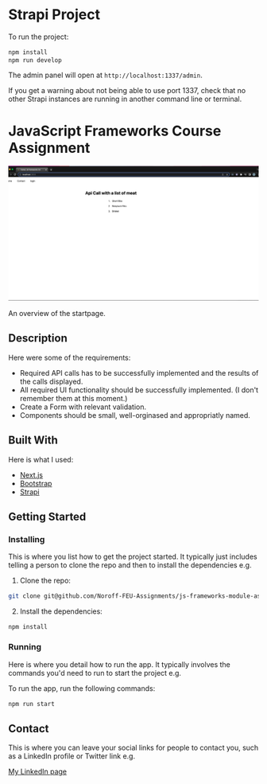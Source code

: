 # Strapi Project

To run the project:

```
npm install
npm run develop
```

The admin panel will open at `http://localhost:1337/admin`.

If you get a warning about not being able to use port 1337, check that no other Strapi instances are running in another command line or terminal.

# JavaScript Frameworks Course Assignment

![image](./public/uploads/screenshot/Skjermbilde%202022-10-09%20kl.%2012.21.44.png)

An overview of the startpage.

## Description

Here were some of the requirements:

- Required API calls has to be successfully implemented and the results of the calls displayed.
- All required UI functionality should be successfully implemented. (I don't remember them at this moment.)
- Create a Form with relevant validation.
- Components should be small, well-orginased and appropriatly named.

## Built With

Here is what I used:

- [Next.js](https://nextjs.org/)
- [Bootstrap](https://getbootstrap.com)
- [Strapi](https://strapi.io/)

## Getting Started

### Installing

This is where you list how to get the project started. It typically just includes telling a person to clone the repo and then to install the dependencies e.g.

1. Clone the repo:

```bash
git clone git@github.com/Noroff-FEU-Assignments/js-frameworks-module-assignment-4-j0ach1m.git
```

2. Install the dependencies:

```
npm install
```

### Running

Here is where you detail how to run the app. It typically involves the commands you'd need to run to start the project e.g.

To run the app, run the following commands:

```bash
npm run start
```

## Contact

This is where you can leave your social links for people to contact you, such as a LinkedIn profile or Twitter link e.g.



[My LinkedIn page](https://www.linkedin.com/in/joachim-ring/)



